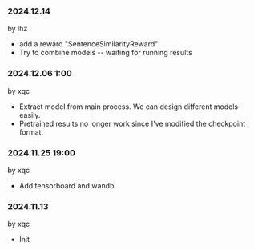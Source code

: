 ### 2024.12.14

by lhz

* add a reward "SentenceSimilarityReward"
* Try to combine models -- waiting for running results

### 2024.12.06 1:00

by xqc

- Extract model from main process. We can design different models easily.
- Pretrained results no longer work since I've modified the checkpoint format.

### 2024.11.25 19:00

by xqc

- Add tensorboard and wandb.

### 2024.11.13

by xqc

- Init
